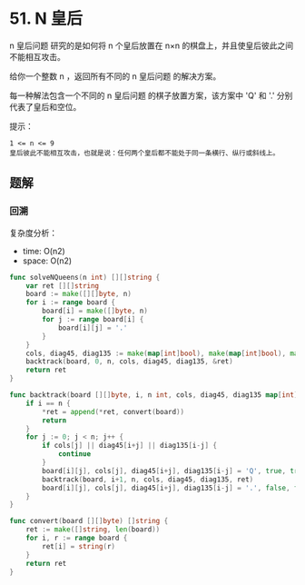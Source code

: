 # 51. N 皇后

n 皇后问题 研究的是如何将 n 个皇后放置在 n×n 的棋盘上，并且使皇后彼此之间不能相互攻击。

给你一个整数 n ，返回所有不同的 n 皇后问题 的解决方案。

每一种解法包含一个不同的 n 皇后问题 的棋子放置方案，该方案中 'Q' 和 '.' 分别代表了皇后和空位。


提示：
```
1 <= n <= 9
皇后彼此不能相互攻击，也就是说：任何两个皇后都不能处于同一条横行、纵行或斜线上。
```

## 题解
### 回溯
复杂度分析：
- time: O(n2)
- space: O(n2)

```go
func solveNQueens(n int) [][]string {
    var ret [][]string
    board := make([][]byte, n)
    for i := range board {
        board[i] = make([]byte, n)
        for j := range board[i] {
            board[i][j] = '.'
        }
    }
    cols, diag45, diag135 := make(map[int]bool), make(map[int]bool), make(map[int]bool)
    backtrack(board, 0, n, cols, diag45, diag135, &ret)
    return ret
}

func backtrack(board [][]byte, i, n int, cols, diag45, diag135 map[int]bool, ret *[][]string) {
    if i == n {
        *ret = append(*ret, convert(board))
        return
    }
    for j := 0; j < n; j++ {
        if cols[j] || diag45[i+j] || diag135[i-j] {
            continue
        }
        board[i][j], cols[j], diag45[i+j], diag135[i-j] = 'Q', true, true, true
        backtrack(board, i+1, n, cols, diag45, diag135, ret)
        board[i][j], cols[j], diag45[i+j], diag135[i-j] = '.', false, false, false
    }
}

func convert(board [][]byte) []string {
    ret := make([]string, len(board))
    for i, r := range board {
        ret[i] = string(r)
    }
    return ret
}
```
